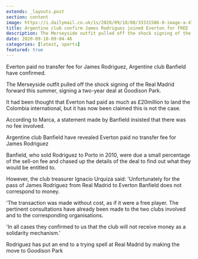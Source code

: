 ```yaml
---
extends: _layouts.post
section: content
image: https://i.dailymail.co.uk/1s/2020/09/18/08/33331586-0-image-a-47_1600415112453.jpg 
title: Argentine club confirm James Rodriguez joined Everton for FREE 
description: The Merseyside outfit pulled off the shock signing of the Real Madrid forward this summer, signing a two-year deal at Goodison Park. He made his debut against Everton on Sunday. 
date: 2020-09-18-09-04-46 
categories: [latest, sports] 
featured: true 
--- 
```

Everton paid no transfer fee for James Rodriguez, Argentine club Banfield have confirmed.

The Merseyside outfit pulled off the shock signing of the Real Madrid forward this summer, signing a two-year deal at Goodison Park. 

It had been thought that Everton had paid as much as £20million to land the Colombia international, but it has now been claimed this is not the case.

According to Marca, a statement made by Banfield insisted that there was no fee involved.

Argentine club Banfield have revealed Everton paid no transfer fee for James Rodriguez

Banfield, who sold Rodriguez to Porto in 2010, were due a small percentage of the sell-on fee and chased up the details of the deal to find out what they would be entitled to. 

However, the club treasurer Ignacio Urquiza said: 'Unfortunately for the pass of James Rodríguez from Real Madrid to Everton Banfield does not correspond to money. 

'The transaction was made without cost, as if it were a free player. The pertinent consultations have already been made to the two clubs involved and to the corresponding organisations. 

'In all cases they confirmed to us that the club will not receive money as a solidarity mechanism.'

Rodriguez has put an end to a trying spell at Real Madrid by making the move to Goodison Park

